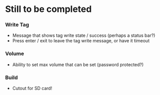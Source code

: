 # Still to be completed

### Write Tag
* Message that shows tag write state / success (perhaps a status bar?)
* Press enter / exit to leave the tag write message, or have it timeout

### Volume
* Ability to set max volume that can be set (password protected?)

### Build
* Cutout for SD card!
